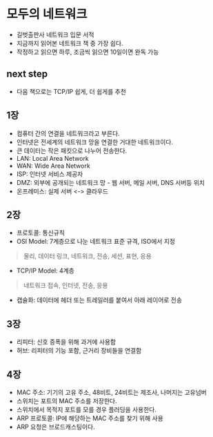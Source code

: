 # 모두의 네트워크

- 길벗출판사 네트워크 입문 서적
- 지금까지 읽어본 네트워크 책 중 가장 쉽다.
- 작정하고 읽으면 하루, 조금씩 읽으면 10일이면 완독 가능

## next step

- 다음 책으로는 TCP/IP 쉽게, 더 쉽게를 추천

## 1장

- 컴퓨터 간의 연결을 네트워크라고 부른다.
- 인터넷은 전세계의 네트워크 망을 연결한 거대한 네트워크이다.
- 큰 데이터는 작은 패킷으로 나누어 전송한다.
- LAN: Local Area Network
- WAN: Wide Area Network
- ISP: 인터넷 서비스 제공자
- DMZ: 외부에 공개되는 네트워크 망 - 웹 서버, 메일 서버, DNS 서버등 위치
- 온프레미스: 실제 서버 <-> 클라우드

## 2장

- 프로토콜: 통신규칙
- OSI Model: 7계층으로 나눈 네트워크 표준 규격, ISO에서 지정

> 물리, 데이터 링크, 네트워크, 전송, 세션, 표현, 응용

- TCP/IP Model: 4계층

> 네트워크 접속, 인터넷, 전송, 응용

- 캡슐화: 데이터에 헤더 또는 트레일러를 붙여서 아래 레이어로 전송

## 3장

- 리피터: 신호 증폭을 위해 과거에 사용함
- 허브: 리피터의 기능 포함, 근거리 장비들을 연결함

## 4장

- MAC 주소: 기기의 고유 주소, 48비트, 24비트는 제조사, 나머지는 고유넘버
- 스위치는 포트의 MAC 주소를 저장한다.
- 스위치에서 목적지 포트를 모를 경우 플러딩을 사용한다.
- ARP 프로토콜: IP에 해당하는 MAC 주소를 찾기 위해 사용
- ARP 요청은 브로드캐스팅이다.


